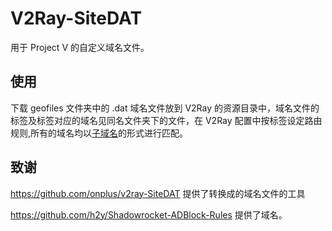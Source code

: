 # V2Ray-SiteDAT

用于 Project V 的自定义域名文件。

## 使用 

下载 geofiles 文件夹中的 .dat 域名文件放到 V2Ray 的资源目录中，域名文件的标签及标签对应的域名见同名文件夹下的文件，在 V2Ray 配置中按标签设定路由规则,所有的域名均以[子域名](https://v2ray.com/chapter_02/03_routing.html#ruleobject)的形式进行匹配。


## 致谢

https://github.com/onplus/v2ray-SiteDAT 提供了转换成的域名文件的工具

https://github.com/h2y/Shadowrocket-ADBlock-Rules 提供了域名。

